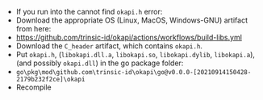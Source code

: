 * If you run into the cannot find `okapi.h` error:
* Download the appropriate OS (Linux, MacOS, Windows-GNU) artifact from here:
 * https://github.com/trinsic-id/okapi/actions/workflows/build-libs.yml
* Download the `C_header` artifact, which contains `okapi.h`.
* Put `okapi.h`, (`libokapi.dll.a`, `libokapi.so`, `libokapi.dylib`, `libokapi.a`), (and possibly `okapi.dll`) in the go package folder:
 * `go\pkg\mod\github.com\trinsic-id\okapi\go@v0.0.0-[20210914150428-2179b232f2ce]\okapi`
* Recompile
